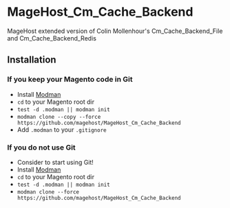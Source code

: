 # MageHost_Cm_Cache_Backend
MageHost extended version of Colin Mollenhour's Cm_Cache_Backend_File and Cm_Cache_Backend_Redis

## Installation

### If you keep your Magento code in Git
* Install [Modman](https://github.com/colinmollenhour/modman)
* `cd` to your Magento root dir
* `test -d .modman || modman init`
* `modman clone --copy --force https://github.com/magehost/MageHost_Cm_Cache_Backend`
* Add `.modman` to your `.gitignore`

### If you do not use Git
* Consider to start using Git!
* Install [Modman](https://github.com/colinmollenhour/modman)
* `cd` to your Magento root dir
* `test -d .modman || modman init`
* `modman clone --force https://github.com/magehost/MageHost_Cm_Cache_Backend`
